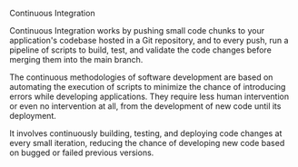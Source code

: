 Continuous Integration

Continuous Integration works by pushing small code chunks to your application's codebase hosted in a Git repository, and to every push, run a pipeline of scripts to build, test, and validate the code changes before merging them into the main branch.

The continuous methodologies of software development are based on automating the execution of scripts to minimize the chance of introducing errors while developing applications. They require less human intervention or even no intervention at all, from the development of new code until its deployment.

It involves continuously building, testing, and deploying code changes at every small iteration, reducing the chance of developing new code based on bugged or failed previous versions.


